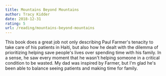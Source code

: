 ```yaml
---
title: Mountains Beyond Mountains
author: Tracy Kidder
date: 2018-12-31
rating: 5
url: /reading/mountains-beyond-mountains
---
```

This book does a great job not only describing Paul Farmer's tenacity to take care of his patients in Haiti, but also how he dealt with the dilemma of prioritizing helping save people's lives over spending time with his family.
In a sense, he saw every moment that he wasn't helping someone in a critical condition to be wasted.
My dad was inspired by Farmer, but I'm glad he's been able to balance seeing patients and making time for family.
